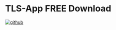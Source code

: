 # TLS-App FREE Download
[<img src='https://github.com/HashJProgramming/TLS-App/blob/master/image.png' alt='github'>](https://github.com/HashJProgramming/)
